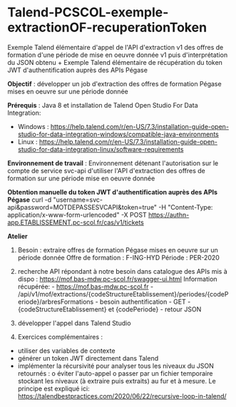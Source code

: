 # Talend-PCSCOL-exemple-extractionOF-recuperationToken
Exemple Talend élémentaire d'appel de l'API d'extraction v1 des offres de formation d'une période de mise en oeuvre donnée v1 puis d'interprétation du JSON obtenu + Exemple Talend élémentaire de récupération du token JWT d'authentification auprès des APIs Pégase

**Objectif** : développer un job d'extraction des offres de formation Pégase mises en oeuvre sur une période donnée

**Prérequis** : Java 8 et installation de Talend Open Studio For Data Integration:
- Windows : https://help.talend.com/r/en-US/7.3/installation-guide-open-studio-for-data-integration-windows/compatible-java-environments
- Linux : https://help.talend.com/r/en-US/7.3/installation-guide-open-studio-for-data-integration-linux/software-requirements

**Environnement de travail** : Environnement détenant l'autorisation sur le compte de service svc-api d'utiliser l'API d'extraction des offres de formation sur une période mise en oeuvre donnée

**Obtention manuelle du token JWT d'authentification auprès des APIs Pégase**
curl -d "username=svc-api&password=MOTDEPASSESVCAPI&token=true" -H "Content-Type: application/x-www-form-urlencoded" -X POST https://authn-app.ETABLISSEMENT.pc-scol.fr/cas/v1/tickets


**Atelier**
1) Besoin : extraire offres de formation Pégase mises en oeuvre sur un période donnée
Offre de formation : F-ING-HYD
Période : PER-2020

2) recherche API répondant à notre besoin dans catalogue des APIs mis à dispo : https://mof.bas-mdw.pc-scol.fr/swagger-ui.html
	Information récupérée:
		- https://mof.bas-mdw.pc-scol.fr
		- /api/v1/mof/extractions/{codeStructureEtablissement}/periodes/{codePeriode}/arbresFormations
		- besoin authentification
		- GET
		- {codeStructureEtablissement} et {codePeriode}
		- retour JSON

3) développer l'appel dans Talend Studio

4) Exercices complémentaires :
- utiliser des variables de contexte
- générer un token JWT directement dans Talend
- implémenter la récursivité pour analyser tous les niveaux du JSON retournés :
	o éviter l'auto-appel
	o passer par un fichier temporaire stockant les niveaux (à extraire puis extraits) au fur et à mesure. Le principe est expliqué ici: https://talendbestpractices.com/2020/06/22/recursive-loop-in-talend/
